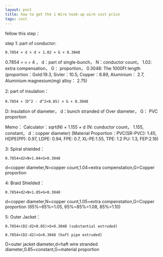 ```yaml
---
layout: post
title: how to get the 1 Wire hook-up wire cost price
tags: cost
---
```


fellow this step：

step 1: part of conductor: 
```
0.7854 × d × d × 1.02 × G × 0.3048
```
0.7854 = 𝔫 ÷ 4 ， d：part of single-bunch， N：conductor count， 1.02: extra compensation， G： proportion， 0.3048: The 1000Ft length
(proportion：Gold:19.3, Sivler：10.5, Copper：8.89, Aluminium： 2.7, Aluminium magnesium(mg) alloy： 2.75)

2: part of insulation：

```
0.7854 ×（D^2 - d^2×0.85) × G × 0.3048
```
D: Insulation of diameter， d：bunch stranded of Over diameter， G： PVC proportion

Memo： Calculator：sqrt(N) × 1.155 × d
(N: cunductor count， 1.155, constant， d：copper diameter)
(Material Proportion：PVC(SR-PVC): 1.45, HDPE(PP): 0.97, LDPE: 0.94, FPE: 0.7, XL-PE:1.55, TPE: 1.2 PU: 1.3, FEP:2.16)

3: Spiral shielded：
```
0.7854×d2×N×1.04×G×0.3048
```
d=copper diameter,N=copper count,1.04=extra compenstation,G=Copper proportion

4: Braid Shielded：
```
0.7854×d2×N×1.05×G×0.3048
```
d=copper diameter,N=copper count,1.05=extra compenstation,G=Copper proportion
(65%~65%=1.05, 65%~85%=1.08, 85%=1.10)

5: Outer Jacket：
```
0.7854×(D2-d2×0.85)×G×0.3048 (substantial extruded)
```
```
0.7854×(D2-d2)×G×0.3048 (haft pipe extruded)
```
D=outer jacket diameter,d=haft wire stranded diameter,0.85=constant,G=material proportion
